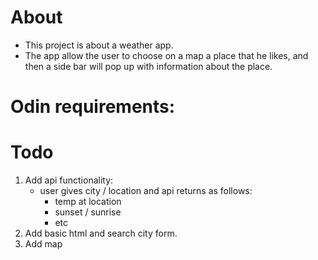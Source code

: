 # About
- This project is about a weather app.
- The app allow the user to choose on a map a place that he likes, and then a side bar will pop up with information about the place.

# Odin requirements:


# Todo
1. Add api functionality:
    - user gives city / location and api returns as follows:
        - temp at location
        -  sunset / sunrise
        - etc
2. Add basic html and search city form.
3. Add map